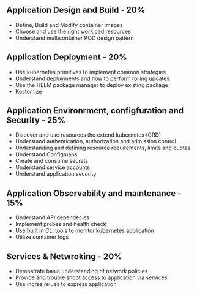 ## Application Design and Build - 20%
* Define, Build and Modify container images
* Choose and use the right workload resources
* Understand multicontainer POD design pattern

## Application Deployment - 20%
* Use kubernetes primitives to implement common strategies
* Understand deployments and how to perform rolling updates
* Use the HELM package manager to deploy existing package
* Kostomize

## Application Environrment, configfuration and Security - 25%
* Discover and use resources the extend kubernetes (CRD)
* Understand authentication, authorization and admission control
* Understanding and defining resource requirements, limits and quotas 
* Understand Configmaps
* Create and consume secrets 
* Understand service accounts
* Understand application security

## Application Observability and maintenance - 15%
* Understand API dependecies
* Implement probes and health check
* Use built in CLI tools to monitor kubernetes application
* Utilize container logs

## Services & Netwroking - 20%
* Demostrate basic understanding of network policies
* Provide and trouble shoot access to application via services
* Use ingres relues to express application